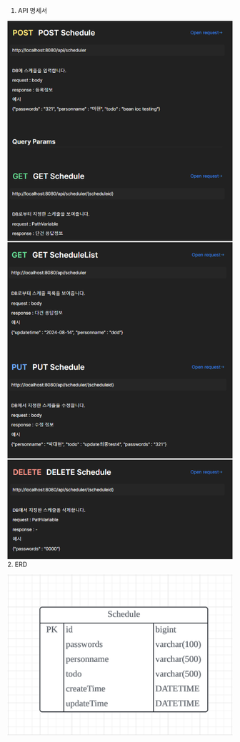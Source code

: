 1. API 명세서

![img_1.png](img_1.png)
![img_2.png](img_2.png)
![img_3.png](img_3.png)
2. ERD

![img.png](img.png)
